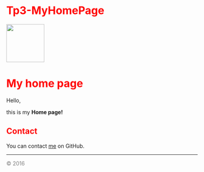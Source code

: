 # Tp3-MyHomePage
<!DOCTYPE html>

<html>
<head>
  <meta charset="UTF-8">
    <title>Title of the document</title>
      <style>
        h1{color:red}
        h2{color:red}
      </style>
<!--On utilise les balises <style> et <span> pour mettre du language CSS et règler les problematiques de presentation.-->
</head>

<body>
  <img src="Verratti.jpg" height="100" alt=" "/>
<!--height dans la balise <img> sert à regler la taille de l'image en question-->
    <h1>My home page</h1>
      <p>
        Hello,
      </p>
      this is my <strong>Home page!</strong>
    <h2>Contact</h2>
You can contact <a href="https://github.com/Arod-11">me</a> on GitHub.<hr>
  <span style="color:grey">
    &copy; 2016
  </span>
</body>

</html>
<!--Toujours penser à utiliser W3C pour que le site valide le code et nous previenne en cas d'erreures-->
